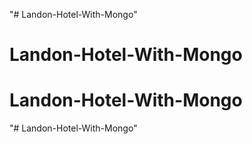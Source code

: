 "# Landon-Hotel-With-Mongo" 
# Landon-Hotel-With-Mongo
# Landon-Hotel-With-Mongo
"# Landon-Hotel-With-Mongo" 
